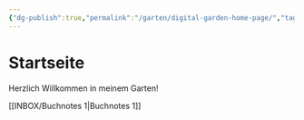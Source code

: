 ```yaml
---
{"dg-publish":true,"permalink":"/garten/digital-garden-home-page/","tags":"gardenEntry"}
---
```



# Startseite

Herzlich Willkommen in meinem Garten!

[[INBOX/Buchnotes 1\|Buchnotes 1]]
